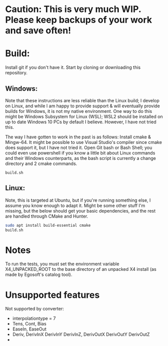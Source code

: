 # Caution: This is very much WIP. Please keep backups of your work and save often!
# Build:
Install git if you don't have it.
Start by cloning or downloading this repository.
## Windows:
Note that these instructions are less reliable than the Linux build; I develop on Linux, and while I am happy to provide support & will eventually provide builds for Windows, it is not my native environment.
One way to do this might be Windows Subsystem for Linux (WSL); WSL2 should be installed on up to date Windows 10 PCs by default I believe. However, I have not tried this.

The way I have gotten to work in the past is as follows:
Install cmake & Mingw-64. It might be possible to use Visual Studio's compiler since cmake does support it, but I have not tried it.
Open Git bash or Bash Shell; you could even use powershell if you know a little bit about Linux commands and their Windows counterparts, as the bash script is currently a change directory and 2 cmake commands.
```
build.sh
```
## Linux:
Note, this is targeted at Ubuntu, but if you're running something else, I assume you know enough to adapt it. Might be some other stuff I'm missing, but the below should get your basic dependencies, and the rest are handled through CMake and Hunter.
```bash
sudo apt install build-essential cmake
build.sh
```
# Notes
To run the tests, you must set the environment variable X4_UNPACKED_ROOT to the base directory of an unpacked X4 install (as made by Egosoft's catalog tool).

# Unsupported features


Not supported by converter:

* interpolationtype = 7
* Tens, Cont, Bias
* EaseIn, EaseOut
* Deriv, DerivInX DerivInY DerivInZ, DerivOutX DerivOutY DerivOutZ
* 
